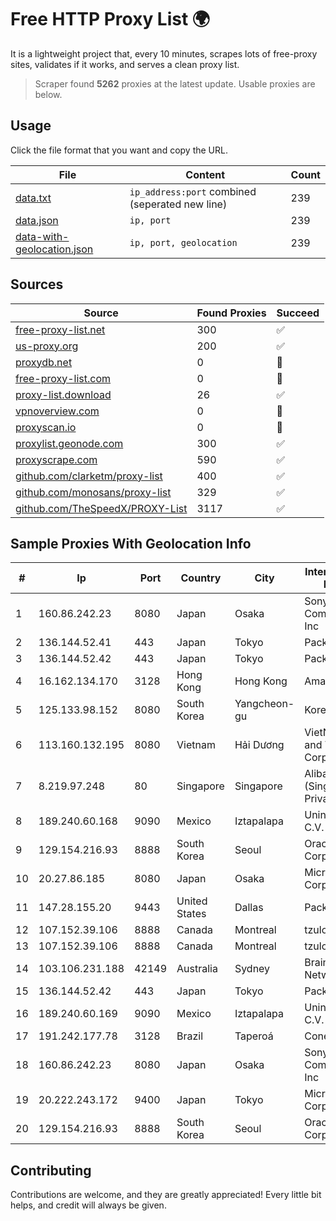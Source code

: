 
# Free HTTP Proxy List 🌍

It is a lightweight project that, every 10 minutes, scrapes lots of free-proxy sites, validates if it works, and serves a clean proxy list.


> Scraper found **5262** proxies at the latest update. Usable proxies are below.

## Usage

Click the file format that you want and copy the URL.


|File|Content|Count|
|----|-------|-----|
|[data.txt](https://raw.githubusercontent.com/themiralay/Proxy-List-World/master/data.txt)|`ip_address:port` combined (seperated new line)|239|
|[data.json](https://raw.githubusercontent.com/themiralay/Proxy-List-World/master/data.json)|`ip, port`|239|
|[data-with-geolocation.json](https://raw.githubusercontent.com/themiralay/Proxy-List-World/master/data-with-geolocation.json)|`ip, port, geolocation`|239|

## Sources

|Source|Found Proxies|Succeed|
|------|-------------|-------|
|[free-proxy-list.net](https://free-proxy-list.net)|300|✅|
|[us-proxy.org](https://www.us-proxy.org)|200|✅|
|[proxydb.net](http://proxydb.net)|0|🚫|
|[free-proxy-list.com](https://free-proxy-list.com/?page=&port=&type%5B%5D=http&type%5B%5D=https&up_time=0&search=Search)|0|🚫|
|[proxy-list.download](https://www.proxy-list.download/HTTP)|26|✅|
|[vpnoverview.com](https://vpnoverview.com/privacy/anonymous-browsing/free-proxy-servers)|0|🚫|
|[proxyscan.io](https://www.proxyscan.io)|0|🚫|
|[proxylist.geonode.com](https://proxylist.geonode.com/api/proxy-list?limit=300&page=1&sort_by=lastChecked&sort_type=desc&protocols=http,https)|300|✅|
|[proxyscrape.com](https://api.proxyscrape.com/v2/?request=displayproxies&protocol=http&timeout=10000&country=all&ssl=all&anonymity=all)|590|✅|
|[github.com/clarketm/proxy-list](https://raw.githubusercontent.com/clarketm/proxy-list/master/proxy-list-raw.txt)|400|✅|
|[github.com/monosans/proxy-list](https://raw.githubusercontent.com/monosans/proxy-list/main/proxies/http.txt)|329|✅|
|[github.com/TheSpeedX/PROXY-List](https://raw.githubusercontent.com/TheSpeedX/PROXY-List/master/http.txt)|3117|✅|


## Sample Proxies With Geolocation Info

|#|Ip|Port|Country|City|Internet Service Provider|
|-|--|----|-------|----|-------------------------|
|1|160.86.242.23|8080|Japan|Osaka|Sony Network Communications Inc|
|2|136.144.52.41|443|Japan|Tokyo|Packet Host, Inc.|
|3|136.144.52.42|443|Japan|Tokyo|Packet Host, Inc.|
|4|16.162.134.170|3128|Hong Kong|Hong Kong|Amazon.com|
|5|125.133.98.152|8080|South Korea|Yangcheon-gu|Korea Telecom|
|6|113.160.132.195|8080|Vietnam|Hải Dương|VietNam Post and Telecom Corporation|
|7|8.219.97.248|80|Singapore|Singapore|Alibaba Cloud (Singapore) Private Limited|
|8|189.240.60.168|9090|Mexico|Iztapalapa|Uninet S.A. de C.V.|
|9|129.154.216.93|8888|South Korea|Seoul|Oracle Corporation|
|10|20.27.86.185|8080|Japan|Osaka|Microsoft Corporation|
|11|147.28.155.20|9443|United States|Dallas|Packet Host, Inc.|
|12|107.152.39.106|8888|Canada|Montreal|tzulo, inc.|
|13|107.152.39.106|8888|Canada|Montreal|tzulo, inc.|
|14|103.106.231.188|42149|Australia|Sydney|BrainStorm Network|
|15|136.144.52.42|443|Japan|Tokyo|Packet Host, Inc.|
|16|189.240.60.169|9090|Mexico|Iztapalapa|Uninet S.A. de C.V.|
|17|191.242.177.78|3128|Brazil|Taperoá|Conect Telecom|
|18|160.86.242.23|8080|Japan|Osaka|Sony Network Communications Inc|
|19|20.222.243.172|9400|Japan|Tokyo|Microsoft Corporation|
|20|129.154.216.93|8888|South Korea|Seoul|Oracle Corporation|



## Contributing

Contributions are welcome, and they are greatly appreciated! Every
little bit helps, and credit will always be given.

